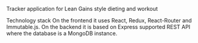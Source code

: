 Tracker application for Lean Gains style dieting and workout

Technology stack
On the frontend it uses React, Redux, React-Router and Immutable.js.
On the backend it is based on Express supported REST API where the database is a MongoDB instance.
